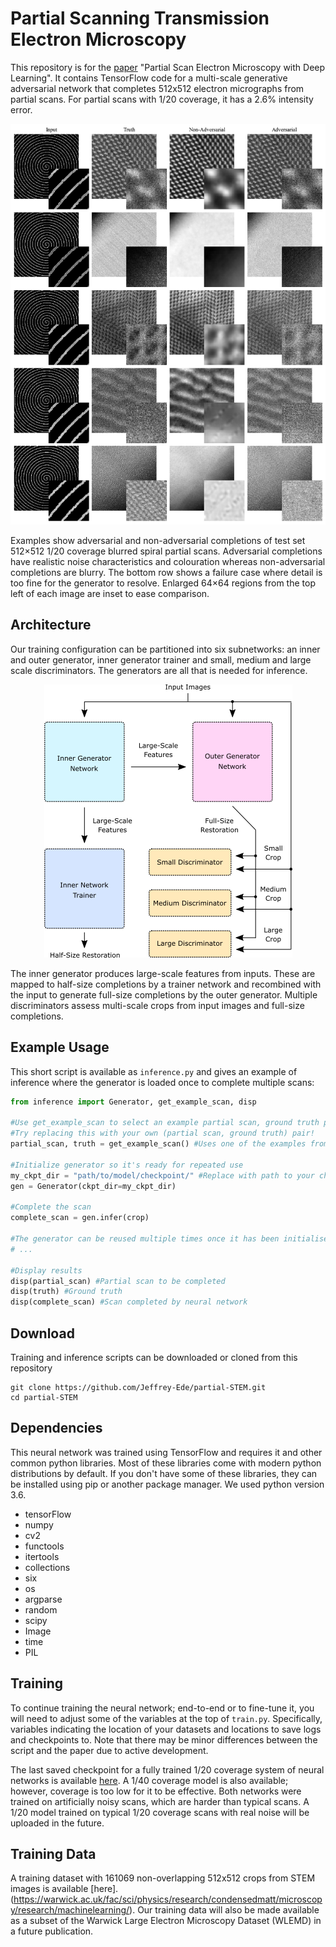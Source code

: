 # Partial Scanning Transmission Electron Microscopy

This repository is for the [paper](https://arxiv.org/abs/1905.13667) "Partial Scan Electron Microscopy with Deep Learning". It contains TensorFlow code for a multi-scale generative adversarial network that completes 512x512 electron micrographs from partial scans. For partial scans with 1/20 coverage, it has a 2.6% intensity error.

<p align="center">
  <img src="adv_vs_non-adv.png">
</p>

Examples show adversarial and non-adversarial completions of test set 512×512 1/20 coverage blurred spiral partial scans.  Adversarial completions have realistic noise characteristics and colouration whereas non-adversarial completions are blurry. The bottom row shows a failure case where detail is too fine for the generator to resolve.  Enlarged 64×64 regions from the top left of each image are inset to ease comparison.

## Architecture

Our training configuration can be partitioned into six subnetworks: an inner and outer generator, inner generator trainer and small, medium and large scale discriminators. The generators are all that is needed for inference.

<p align="center">
  <img src="simplified_gan.png">
</p>

The  inner  generator  produces  large-scale  features  from  inputs. These are mapped to half-size completions by a trainer network and recombined with the input to generate full-size completions by the outer generator.  Multiple discriminators assess multi-scale crops from input images and full-size completions.

## Example Usage

This short script is available as `inference.py` and gives an example of inference where the generator is loaded once to complete multiple scans:

```python
from inference import Generator, get_example_scan, disp

#Use get_example_scan to select an example partial scan, ground truth pair from the project repository
#Try replacing this with your own (partial scan, ground truth) pair!
partial_scan, truth = get_example_scan() #Uses one of the examples from this repo

#Initialize generator so it's ready for repeated use
my_ckpt_dir = "path/to/model/checkpoint/" #Replace with path to your checkpoint
gen = Generator(ckpt_dir=my_ckpt_dir)

#Complete the scan
complete_scan = gen.infer(crop) 

#The generator can be reused multiple times once it has been initialised
# ... 

#Display results
disp(partial_scan) #Partial scan to be completed
disp(truth) #Ground truth
disp(complete_scan) #Scan completed by neural network
```

## Download

Training and inference scripts can be downloaded or cloned from this repository

```
git clone https://github.com/Jeffrey-Ede/partial-STEM.git
cd partial-STEM
```

## Dependencies

This neural network was trained using TensorFlow and requires it and other common python libraries. Most of these libraries come with modern python distributions by default. If you don't have some of these libraries, they can be installed using pip or another package manager. We used python version 3.6.

* tensorFlow
* numpy
* cv2
* functools
* itertools
* collections
* six
* os
* argparse
* random
* scipy
* Image
* time
* PIL

## Training

To continue training the neural network; end-to-end or to fine-tune it, you will need to adjust some of the variables at the top of `train.py`. Specifically, variables indicating the location of your datasets and locations to save logs and checkpoints to. Note that there may be minor differences between the script and the paper due to active development. 

The last saved checkpoint for a fully trained 1/20 coverage system of neural networks is available [here](https://drive.google.com/open?id=1jkf9iSnarcuj2uRmsWmCEbghfncgWdXz). A 1/40 coverage model is also available; however, coverage is too low for it to be effective. Both networks were trained on artificially noisy scans, which are harder than typical scans. A 1/20 model trained on typical 1/20 coverage scans with real noise will be uploaded in the future.

## Training Data

A training dataset with 161069 non-overlapping 512x512 crops from STEM images is available [here]. (https://warwick.ac.uk/fac/sci/physics/research/condensedmatt/microscopy/research/machinelearning/). Our training data will also be made available as a subset of the Warwick Large Electron Microscopy Dataset (WLEMD) in a future publication.
